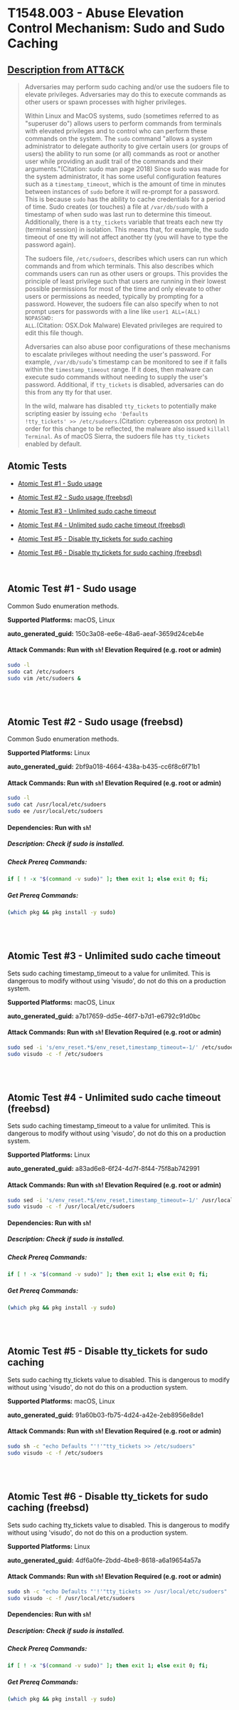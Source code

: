 # T1548.003 - Abuse Elevation Control Mechanism: Sudo and Sudo Caching
## [Description from ATT&CK](https://attack.mitre.org/techniques/T1548/003)
<blockquote>Adversaries may perform sudo caching and/or use the sudoers file to elevate privileges. Adversaries may do this to execute commands as other users or spawn processes with higher privileges.

Within Linux and MacOS systems, sudo (sometimes referred to as "superuser do") allows users to perform commands from terminals with elevated privileges and to control who can perform these commands on the system. The <code>sudo</code> command "allows a system administrator to delegate authority to give certain users (or groups of users) the ability to run some (or all) commands as root or another user while providing an audit trail of the commands and their arguments."(Citation: sudo man page 2018) Since sudo was made for the system administrator, it has some useful configuration features such as a <code>timestamp_timeout</code>, which is the amount of time in minutes between instances of <code>sudo</code> before it will re-prompt for a password. This is because <code>sudo</code> has the ability to cache credentials for a period of time. Sudo creates (or touches) a file at <code>/var/db/sudo</code> with a timestamp of when sudo was last run to determine this timeout. Additionally, there is a <code>tty_tickets</code> variable that treats each new tty (terminal session) in isolation. This means that, for example, the sudo timeout of one tty will not affect another tty (you will have to type the password again).

The sudoers file, <code>/etc/sudoers</code>, describes which users can run which commands and from which terminals. This also describes which commands users can run as other users or groups. This provides the principle of least privilege such that users are running in their lowest possible permissions for most of the time and only elevate to other users or permissions as needed, typically by prompting for a password. However, the sudoers file can also specify when to not prompt users for passwords with a line like <code>user1 ALL=(ALL) NOPASSWD: ALL</code>.(Citation: OSX.Dok Malware) Elevated privileges are required to edit this file though.

Adversaries can also abuse poor configurations of these mechanisms to escalate privileges without needing the user's password. For example, <code>/var/db/sudo</code>'s timestamp can be monitored to see if it falls within the <code>timestamp_timeout</code> range. If it does, then malware can execute sudo commands without needing to supply the user's password. Additional, if <code>tty_tickets</code> is disabled, adversaries can do this from any tty for that user.

In the wild, malware has disabled <code>tty_tickets</code> to potentially make scripting easier by issuing <code>echo \'Defaults !tty_tickets\' >> /etc/sudoers</code>.(Citation: cybereason osx proton) In order for this change to be reflected, the malware also issued <code>killall Terminal</code>. As of macOS Sierra, the sudoers file has <code>tty_tickets</code> enabled by default.</blockquote>

## Atomic Tests

- [Atomic Test #1 - Sudo usage](#atomic-test-1---sudo-usage)

- [Atomic Test #2 - Sudo usage (freebsd)](#atomic-test-2---sudo-usage-freebsd)

- [Atomic Test #3 - Unlimited sudo cache timeout](#atomic-test-3---unlimited-sudo-cache-timeout)

- [Atomic Test #4 - Unlimited sudo cache timeout (freebsd)](#atomic-test-4---unlimited-sudo-cache-timeout-freebsd)

- [Atomic Test #5 - Disable tty_tickets for sudo caching](#atomic-test-5---disable-tty_tickets-for-sudo-caching)

- [Atomic Test #6 - Disable tty_tickets for sudo caching (freebsd)](#atomic-test-6---disable-tty_tickets-for-sudo-caching-freebsd)


<br/>

## Atomic Test #1 - Sudo usage
Common Sudo enumeration methods.

**Supported Platforms:** macOS, Linux


**auto_generated_guid:** 150c3a08-ee6e-48a6-aeaf-3659d24ceb4e






#### Attack Commands: Run with `sh`!  Elevation Required (e.g. root or admin) 


```sh
sudo -l      
sudo cat /etc/sudoers
sudo vim /etc/sudoers &
```






<br/>
<br/>

## Atomic Test #2 - Sudo usage (freebsd)
Common Sudo enumeration methods.

**Supported Platforms:** Linux


**auto_generated_guid:** 2bf9a018-4664-438a-b435-cc6f8c6f71b1






#### Attack Commands: Run with `sh`!  Elevation Required (e.g. root or admin) 


```sh
sudo -l      
sudo cat /usr/local/etc/sudoers
sudo ee /usr/local/etc/sudoers
```




#### Dependencies:  Run with `sh`!
##### Description: Check if sudo is installed.
##### Check Prereq Commands:
```sh
if [ ! -x "$(command -v sudo)" ]; then exit 1; else exit 0; fi;
```
##### Get Prereq Commands:
```sh
(which pkg && pkg install -y sudo)
```




<br/>
<br/>

## Atomic Test #3 - Unlimited sudo cache timeout
Sets sudo caching timestamp_timeout to a value for unlimited. This is dangerous to modify without using 'visudo', do not do this on a production system.

**Supported Platforms:** macOS, Linux


**auto_generated_guid:** a7b17659-dd5e-46f7-b7d1-e6792c91d0bc






#### Attack Commands: Run with `sh`!  Elevation Required (e.g. root or admin) 


```sh
sudo sed -i 's/env_reset.*$/env_reset,timestamp_timeout=-1/' /etc/sudoers
sudo visudo -c -f /etc/sudoers
```






<br/>
<br/>

## Atomic Test #4 - Unlimited sudo cache timeout (freebsd)
Sets sudo caching timestamp_timeout to a value for unlimited. This is dangerous to modify without using 'visudo', do not do this on a production system.

**Supported Platforms:** Linux


**auto_generated_guid:** a83ad6e8-6f24-4d7f-8f44-75f8ab742991






#### Attack Commands: Run with `sh`!  Elevation Required (e.g. root or admin) 


```sh
sudo sed -i 's/env_reset.*$/env_reset,timestamp_timeout=-1/' /usr/local/etc/sudoers
sudo visudo -c -f /usr/local/etc/sudoers
```




#### Dependencies:  Run with `sh`!
##### Description: Check if sudo is installed.
##### Check Prereq Commands:
```sh
if [ ! -x "$(command -v sudo)" ]; then exit 1; else exit 0; fi;
```
##### Get Prereq Commands:
```sh
(which pkg && pkg install -y sudo)
```




<br/>
<br/>

## Atomic Test #5 - Disable tty_tickets for sudo caching
Sets sudo caching tty_tickets value to disabled. This is dangerous to modify without using 'visudo', do not do this on a production system.

**Supported Platforms:** macOS, Linux


**auto_generated_guid:** 91a60b03-fb75-4d24-a42e-2eb8956e8de1






#### Attack Commands: Run with `sh`!  Elevation Required (e.g. root or admin) 


```sh
sudo sh -c "echo Defaults "'!'"tty_tickets >> /etc/sudoers"
sudo visudo -c -f /etc/sudoers
```






<br/>
<br/>

## Atomic Test #6 - Disable tty_tickets for sudo caching (freebsd)
Sets sudo caching tty_tickets value to disabled. This is dangerous to modify without using 'visudo', do not do this on a production system.

**Supported Platforms:** Linux


**auto_generated_guid:** 4df6a0fe-2bdd-4be8-8618-a6a19654a57a






#### Attack Commands: Run with `sh`!  Elevation Required (e.g. root or admin) 


```sh
sudo sh -c "echo Defaults "'!'"tty_tickets >> /usr/local/etc/sudoers"
sudo visudo -c -f /usr/local/etc/sudoers
```




#### Dependencies:  Run with `sh`!
##### Description: Check if sudo is installed.
##### Check Prereq Commands:
```sh
if [ ! -x "$(command -v sudo)" ]; then exit 1; else exit 0; fi;
```
##### Get Prereq Commands:
```sh
(which pkg && pkg install -y sudo)
```




<br/>
